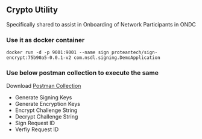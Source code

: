 ## Crypto Utility 
Specifically shared to assist in Onboarding of Network Participants in ONDC

### Use it as docker container
``docker run -d -p 9001:9001 --name sign proteantech/sign-encrypt:75b90a5-0.0.1-v2 com.nsdl.signing.DemoApplication``



### Use below postman collection to execute the same 

Download [Postman Collection](/sign-encrypt/ondc-sign-encrypt.jar)

* Generate Signing Keys
* Generate Encryption Keys
* Encrypt Challenge String
* Decrypt Challenge String
* Sign Request ID
* Verfiy Request ID
